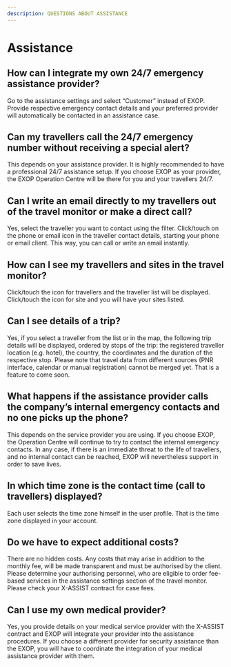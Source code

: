 ```yaml
---
description: QUESTIONS ABOUT ASSISTANCE
---
```


# Assistance

## How can I integrate my own 24/7 emergency assistance provider?

Go to the assistance settings and select “Customer” instead of EXOP. Provide respective emergency contact details and your preferred provider will automatically be contacted in an assistance case.

## Can my travellers call the 24/7 emergency number without receiving a special alert?

This depends on your assistance provider. It is highly recommended to have a professional 24/7 assistance setup. If you choose EXOP as your provider, the EXOP Operation Centre will be there for you and your travellers 24/7.

## Can I write an email directly to my travellers out of the travel monitor or make a direct call?

Yes, select the traveller you want to contact using the filter. Click/touch on the phone or email icon in the traveller contact details, starting your phone or email client. This way, you can call or write an email instantly.

## How can I see my travellers and sites in the travel monitor?

Click/touch the icon for travellers and the traveller list will be displayed. Click/touch the icon for site and you will have your sites listed.

## Can I see details of a trip?

Yes, if you select a traveller from the list or in the map, the following trip details will be displayed, ordered by stops of the trip: the registered traveller location \(e.g. hotel\), the country, the coordinates and the duration of the respective stop. Please note that travel data from different sources \(PNR interface, calendar or manual registration\) cannot be merged yet. That is a feature to come soon.

## What happens if the assistance provider calls the company’s internal emergency contacts and no one picks up the phone?

This depends on the service provider you are using. If you choose EXOP, the Operation Centre will continue to try to contact the internal emergency contacts. In any case, if there is an immediate threat to the life of travellers, and no internal contact can be reached, EXOP will nevertheless support in order to save lives.

## In which time zone is the contact time \(call to travellers\) displayed?

Each user selects the time zone himself in the user profile. That is the time zone displayed in your account.

## Do we have to expect additional costs?

There are no hidden costs. Any costs that may arise in addition to the monthly fee, will be made transparent and must be authorised by the client. Please determine your authorising personnel, who are eligible to order fee-based services in the assistance settings section of the travel monitor. Please check your X-ASSIST contract for case fees.

## Can I use my own medical provider?

Yes, you provide details on your medical service provider with the X-ASSIST contract and EXOP will integrate your provider into the assistance procedures. If you choose a different provider for security assistance than the EXOP, you will have to coordinate the integration of your medical assistance provider with them.

